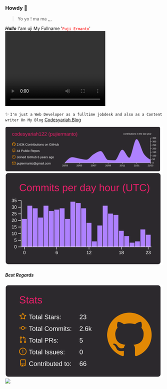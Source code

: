 ### Howdy 👋  
> Yo yo ! ma ma ,,,  

***Hallo*** I'am uji My Fullname '<font color="red">```Puji Ermanto```</font>'  
<video width="320" height="240" controls src="https://youtu.be/qNy6xlVBKrg"></video>

✨ ```I'm just a Web Developer as a fulltime jobdesk and also as a Content writer On My Blog``` <a href="https://codesyariah122.github.io">Codesyariah Blog</a>  

<img src="https://raw.githubusercontent.com/codesyariah122/codesyariah122/main/profile-summary-card-output/monokai/0-profile-details.svg"/>

<img src="https://raw.githubusercontent.com/codesyariah122/codesyariah122/main/profile-summary-card-output/monokai/4-productive-time.svg"/>

##### Best Regards  
<img src="https://raw.githubusercontent.com/codesyariah122/codesyariah122/main/profile-summary-card-output/monokai/3-stats.svg"/>

<img src="https://raw.githubusercontent.com/codesyariah122/codesyariah122/main/wokwow.gif">
